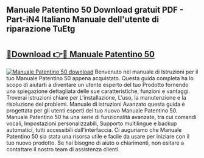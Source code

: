 ## Manuale Patentino 50 Download gratuit PDF - Part-iN4 Italiano Manuale dell'utente di riparazione TuEtg

# <h2><a href="http://dfcu8g.blite.top/?on=Manuale+Patentino+50">🔗Download 👉🔴 Manuale Patentino 50</a></h2>

[![Manuale Patentino 50 download](https://i.imgur.com/lujVjoI.png)](http://dfcu8g.blite.top/?on=Manuale+Patentino+50)
Benvenuto nel manuale di Istruzioni per il tuo Manuale Patentino 50 appena acquistato. Questa guida completa ha lo scopo di aiutarti a diventare un utente esperto del tuo Prodotto fornendo una spiegazione dettagliata delle sue caratteristiche, funzioni e vantaggi. Troverai istruzioni chiare per L'installazione, L'uso, la manutenzione e la risoluzione dei problemi. Manuale di istruzioni Avanzato questa guida è progettata per gli utenti esperti del tuo nuovo Manuale Patentino 50. Manuale Patentino 50 ha una serie di funzionalità avanzate, tra cui comandi vocali, Impostazioni personalizzabili, Supporto multilingue e backup automatici, tutti accessibili dall'interfaccia. Ci auguriamo che Manuale Patentino 50 sia stata una risorsa utile e facile da usare per iniziare con il tuo nuovo prodotto. Se hai bisogno di aiuto o chiarimenti, non esitare a contattare il nostro team di assistenza clienti.
